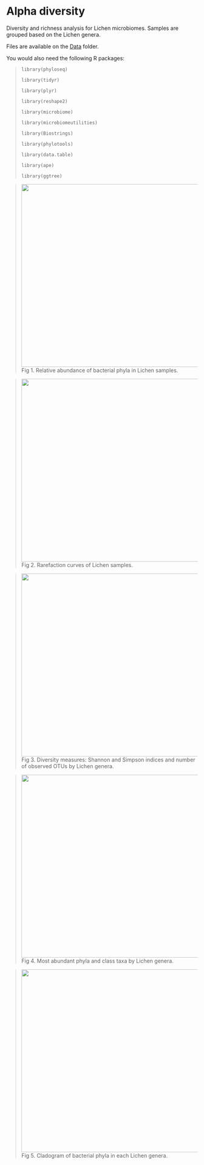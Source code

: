 # Alpha diversity 
Diversity and richness analysis for Lichen microbiomes. Samples are grouped based on the Lichen genera.

Files are available on the [Data](https://github.com/alehsierra/Lichen_Microbiome/tree/master/Data) folder.

You would also need the following R packages:

>`library(phyloseq)`
>
>`library(tidyr)`
>
>`library(plyr)`
>
>`library(reshape2)`
>
>`library(microbiome)`
>
>`library(microbiomeutilities)`
>
>`library(Biostrings)`
>
>`library(phylotools)`
>
>`library(data.table)`
>
>`library(ape)`
>
>`library(ggtree)`


><img src="https://github.com/alehsierra/Lichen_Microbiome/blob/master/Alpha-diversity/Figures/Fig1.jpg" width="480">
>Fig 1. Relative abundance of bacterial phyla in Lichen samples.

><img src="https://github.com/alehsierra/Lichen_Microbiome/blob/master/Alpha-diversity/Figures/Fig2.jpg" width="480">
>Fig 2. Rarefaction curves of Lichen samples.

><img src="https://github.com/alehsierra/Lichen_Microbiome/blob/master/Alpha-diversity/Figures/Fig3.jpg" width="480">
>Fig 3. Diversity measures: Shannon and Simpson indices and number of observed OTUs by Lichen genera.

><img src="https://github.com/alehsierra/Lichen_Microbiome/blob/master/Alpha-diversity/Figures/Fig4.jpg" width="480">
>Fig 4. Most abundant phyla and class taxa by Lichen genera.

><img src="https://github.com/alehsierra/Lichen_Microbiome/blob/master/Alpha-diversity/Figures/Fig5.jpg" width="480">
>Fig 5. Cladogram of bacterial phyla in each Lichen genera.